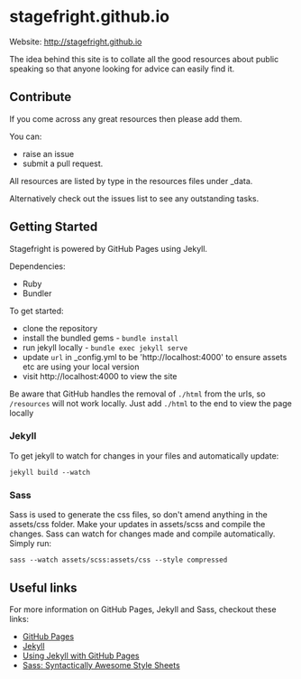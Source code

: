 stagefright.github.io
=====================

Website: http://stagefright.github.io

The idea behind this site is to collate all the good resources about public speaking so that anyone looking for advice can easily find it.

Contribute
----------
If you come across any great resources then please add them.

You can:
- raise an issue
- submit a pull request.

All resources are listed by type in the resources files under _data.

Alternatively check out the issues list to see any outstanding tasks.

Getting Started
---------------
Stagefright is powered by GitHub Pages using Jekyll.

Dependencies:
- Ruby
- Bundler

To get started:
- clone the repository
- install the bundled gems - `bundle install`
- run jekyll locally - `bundle exec jekyll serve`
- update `url` in _config.yml to be 'http://localhost:4000' to ensure assets etc are using your local version
- visit http://localhost:4000 to view the site

Be aware that GitHub handles the removal of `./html` from the urls, so `/resources` will not work locally.
Just add `./html` to the end to view the page locally

### Jekyll

To get jekyll to watch for changes in your files and automatically update:
```
jekyll build --watch
```

### Sass

Sass is used to generate the css files, so don't amend anything in the assets/css folder.
Make your updates in assets/scss and compile the changes. 
Sass can watch for changes made and compile automatically. Simply run:
```
sass --watch assets/scss:assets/css --style compressed
```

Useful links
------------

For more information on GitHub Pages, Jekyll and Sass, checkout these links:
- [GitHub Pages](http://pages.github.com/)
- [Jekyll](http://jekyllrb.com/)
- [Using Jekyll with GitHub Pages](https://help.github.com/articles/using-jekyll-with-pages)
- [Sass: Syntactically Awesome Style Sheets](http://sass-lang.com/)
